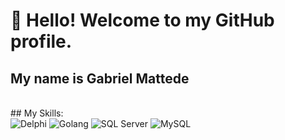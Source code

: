 # 👋 Hello! Welcome to my GitHub profile. 
## My name is Gabriel Mattede

<br>

<div>
## My Skills:
<div>
<img src="https://img.icons8.com/color/logos/software-development/delphi-ide.png" alt="Delphi"/></a> 
<img src="https://img.icons8.com/color/logos/software-development/golang.png" alt="Golang"/></a> 
<img src="https://img.icons8.com/color/logos/microsoft/microsoft-sql-server.png" alt="SQL Server"/></a> 
<img src="https://img.icons8.com/color/logos/software-development/mysql.png" alt="MySQL"/></a> 
</div>
</div>

